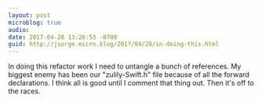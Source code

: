 ```yaml
---
layout: post
microblog: true
audio: 
date: 2017-04-28 13:26:53 -0700
guid: http://jsorge.micro.blog/2017/04/28/in-doing-this.html
---
```

In doing this refactor work I need to untangle a bunch of references. My biggest enemy has been our "zulily-Swift.h" file because of all the forward declarations. I think all is good until I comment that thing out. Then it's off to the races.
